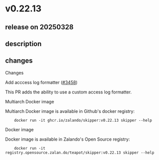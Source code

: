 # v0.22.13

## release on 20250328

## description

## changes

Changes

Add acccess log formatter (<a class="issue-link js-issue-link" data-error-text="Failed to load title" data-id="2954715795" data-permission-text="Title is private" data-url="https://github.com/zalando/skipper/issues/3458" data-hovercard-type="pull_request" data-hovercard-url="/zalando/skipper/pull/3458/hovercard" href="https://github.com/zalando/skipper/pull/3458">#3458</a>)

This PR adds the ability to use a custom access log formatter.

Multiarch Docker image

Multiarch Docker image is available in Github's docker registry:

        docker run -it ghcr.io/zalando/skipper:v0.22.13 skipper --help

Docker image

Docker image is available in Zalando's Open Source registry:

        docker run -it registry.opensource.zalan.do/teapot/skipper:v0.22.13 skipper --help

